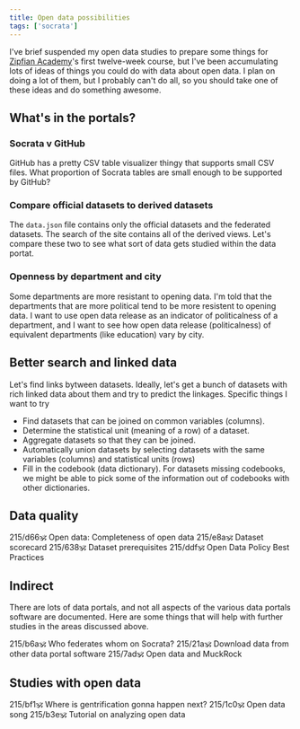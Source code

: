 ```yaml
---
title: Open data possibilities
tags: ['socrata']
---
```

I've brief suspended my open data studies to prepare
some things for [Zipfian Academy](http://zipfianacademy)'s
first twelve-week course, but I've been accumulating
lots of ideas of things you could do with data about
open data. I plan on doing a lot of them, but I
probably can't do all, so you should take one of these
ideas and do something awesome.

## What's in the portals?

### Socrata v GitHub
GitHub has a pretty CSV table visualizer thingy that supports small CSV files.
What proportion of Socrata tables are small enough to be supported by GitHub?

### Compare official datasets to derived datasets
The `data.json` file contains only the official datasets and the federated datasets.
The search of the site contains all of the derived views. Let's compare these two to
see what sort of data gets studied within the data portat.

### Openness by department and city
Some departments are more resistant to opening data. I'm told that the departments
that are more political tend to be more resistent to opening data. I want to use
open data release as an indicator of politicalness of a department, and I want to
see how open data release (politicalness) of equivalent departments (like education)
vary by city.

## Better search and linked data

Let's find links bytween datasets. Ideally, let's get a bunch of datasets with rich
linked data about them and try to predict the linkages. Specific things I want to try

* Find datasets that can be joined on common variables (columns).
* Determine the statistical unit (meaning of a row) of a dataset.
* Aggregate datasets so that they can be joined.
* Automatically union datasets by selecting datasets with the same variables (columns)
    and statistical units (rows)
* Fill in the codebook (data dictionary). For datasets missing codebooks, we might be
    able to pick some of the information out of codebooks with other dictionaries.

## Data quality

215/d66:om: Open data: Completeness of open data
215/e8a:om: Dataset scorecard
215/638:om: Dataset prerequisites
215/ddf:om: Open Data Policy Best Practices

## Indirect
There are lots of data portals, and not all
aspects of the various data portals software
are documented. Here are some things that will
help with further studies in the areas discussed
above.

215/b6a:om: Who federates whom on Socrata?
215/21a:om: Download data from other data portal software
215/7ad:om: Open data and MuckRock

## Studies with open data

215/bf1:om: Where is gentrification gonna happen next?
215/1c0:om: Open data song
215/b3e:om: Tutorial on analyzing open data
